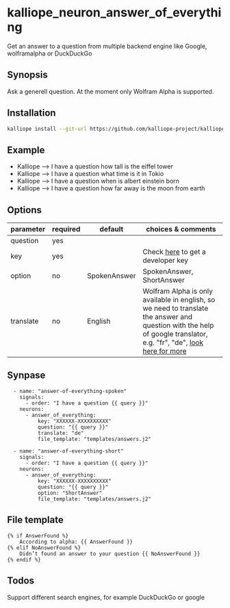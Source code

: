 # kalliope_neuron_answer_of_everything
Get an answer to a question from multiple backend engine like Google, wolframalpha or DuckDuckGo

## Synopsis
Ask a generell question. At the moment only Wolfram Alpha is supported.

## Installation
```bash
kalliope install --git-url https://github.com/kalliope-project/kalliope_neuron_answer_of_everything.git
```

## Example
- Kalliope --> I have a question how tall is the eiffel tower 
- Kalliope --> I have a question what time is it in Tokio
- Kalliope --> I have a question when is albert einstein born
- Kalliope --> I have a question how far away is the moon from earth

## Options
| parameter | required | default | choices & comments |
|-----------|----------|---------|--------------------|
| question  | yes      |         |                    |
| key       | yes      |         | Check [here](https://products.wolframalpha.com/api/) to get a developer key |
| option    | no       | SpokenAnswer | SpokenAnswer, ShortAnswer |
| translate | no       | English | Wolfram Alpha is only available in english, so we need to translate the answer and question with the help of google translator, e.g. "fr", "de", [look here for more](https://cloud.google.com/translate/docs/languages) |


## Synpase
```
  - name: "answer-of-everything-spoken"
    signals: 
      - order: "I have a question {{ query }}"
    neurons:
      - answer_of_everything:
          key: "XXXXXX-XXXXXXXXXX"
          question: "{{ query }}"
          translate: "de"
          file_template: "templates/answers.j2"

  - name: "answer-of-everything-short"
    signals: 
      - order: "I have a question {{ query }}"
    neurons:
      - answer_of_everything:
          key: "XXXXXX-XXXXXXXXXX"
          question: "{{ query }}"
          option: "ShortAnswer"
          file_template: "templates/answers.j2"

```

## File template
```
{% if AnswerFound %} 
    According to alpha: {{ AnswerFound }}
{% elif NoAnswerFound %} 
    Didn’t found an answer to your question {{ NoAnswerFound }} 
{% endif %}

 ```

## Todos
Support different search engines, for example DuckDuckGo or google
